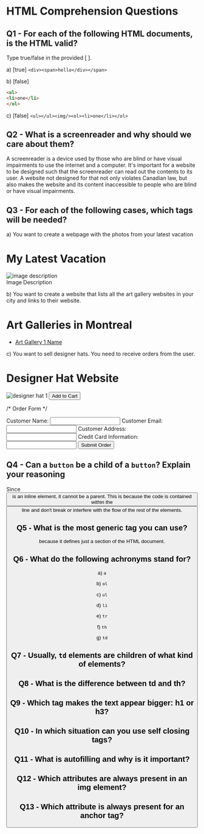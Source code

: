 # HTML Comprehension Questions

## Q1 - For each of the following HTML documents, is the HTML valid?

Type true/false in the provided [ ].

a) [true] `<div><span>hello</div></span>`

b) [false]

```html
<ul>
<li>one</li>
</ol>
```

c) [false] `<ul></ul><img/><ol><li>one</li></ol>`

## Q2 - What is a screenreader and why should we care about them?

A screenreader is a device used by those who are blind or have visual impairments to use the internet and a computer. It's important for a website to be designed such that the screenreader can read out the contents to its user. A website not designed for that not only violates Canadian law, but also makes the website and its content inaccessible to people who are blind or have visual impairments.

## Q3 - For each of the following cases, which tags will be needed?

a) You want to create a webpage with the photos from your latest vacation
<h1> My Latest Vacation </h1>
<img src="image link" alt="image description">
<figcaption>Image Description</figcaption>

b) You want to create a website that lists all the art gallery websites in your city and links to their website.
<h1>Art Galleries in Montreal</h1>
<ul>
    <li><a href = "art gallery website 1"> Art Gallery 1 Name</a></li>
</ul>

c) You want to sell designer hats. You need to receive orders from the user.
<h1>Designer Hat Website</h1>
<img src="designer hat 1" alt="designer hat 1">
<button type="button">Add to Cart</button>

/* Order Form */
<form action="www.designerhat.com/thanks-for-order" method="post">
    <label for="name">Customer Name:</label>
    <input type="text" id="name" name="Customer Name">
    <label for="mail">Customer Email:</label>
    <input type="text" id="email" name="Customer Email">
    <label for="address">Customer Address:</label>
    <input type="text" id="address" name="Customer Address">
    <label for="creditCard">Credit Card Information:</label>
    <input type="number" id="creditCard" name="Credit Card Information">
    <button type="submit">Submit Order</button>
</form>

## Q4 - Can a `button` be a child of a `button`? Explain your reasoning
Since <button> is an inline element, it cannot be a parent. This is because the code is contained within the <button> line and don't break or interfere with the flow of the rest of the elements. 

## Q5 - What is the most generic tag you can use?
<div> because it defines just a section of the HTML document.

## Q6 - What do the following achronyms stand for?

a) `a`

b) `ol`

c) `ul`

d) `li`

e) `tr`

f) `th`

g) `td`

## Q7 - Usually, `td` elements are children of what kind of elements?

## Q8 - What is the difference between td and th?

## Q9 - Which tag makes the text appear bigger: h1 or h3?

## Q10 - In which situation can you use self closing tags?

## Q11 - What is autofilling and why is it important?

## Q12 - Which attributes are always present in an img element?

## Q13 - Which attribute is always present for an anchor tag?
